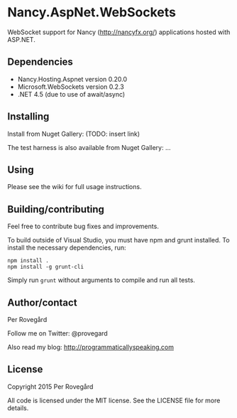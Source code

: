 # Nancy.AspNet.WebSockets

WebSocket support for Nancy (http://nancyfx.org/) applications hosted with ASP.NET.

## Dependencies

* Nancy.Hosting.Aspnet version 0.20.0
* Microsoft.WebSockets version 0.2.3
* .NET 4.5 (due to use of await/async)

## Installing

Install from Nuget Gallery: (TODO: insert link)

The test harness is also available from Nuget Gallery: ...

## Using

Please see the wiki for full usage instructions.

## Building/contributing

Feel free to contribute bug fixes and improvements.

To build outside of Visual Studio, you must have npm and grunt installed. To install
the necessary dependencies, run:

    npm install .
    npm install -g grunt-cli

Simply run `grunt` without arguments to compile and run all tests.

## Author/contact

Per Roveg&aring;rd

Follow me on Twitter: @provegard

Also read my blog: http://programmaticallyspeaking.com

## License

Copyright 2015 Per Roveg&aring;rd

All code is licensed under the MIT license. See the LICENSE file for more details.


